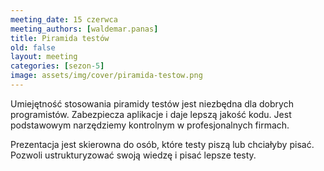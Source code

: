 ```yaml
---
meeting_date: 15 czerwca
meeting_authors: [waldemar.panas]
title: Piramida testów
old: false
layout: meeting
categories: [sezon-5]
image: assets/img/cover/piramida-testow.png
---
```


Umiejętność stosowania piramidy testów jest niezbędna dla dobrych programistów. 
Zabezpiecza aplikacje i daje lepszą jakość kodu. 
Jest podstawowym narzędziemy kontrolnym w profesjonalnych firmach. 

Prezentacja jest skierowna do osób, które testy piszą lub chciałyby pisać. Pozwoli ustrukturyzować swoją wiedzę i pisać lepsze testy.
